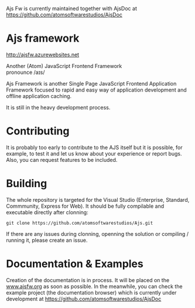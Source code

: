 Ajs Fw is currently maintained together with AjsDoc at https://github.com/atomsoftwarestudios/AjsDoc

# Ajs framework

http://ajsfw.azurewebsites.net

Another (Atom) JavaScript Frontend Framework<br />
pronounce /aɪs/

Ajs Framework is another Single Page JavaScript Frontend Application Framework focused to rapid and easy way of application development and offline application caching.

It is still in the heavy development process.

# Contributing

It is probably too early to contribute to the AJS itself but it is possible, for example, to test it and let us know about your experience or report bugs. Also, you can request features to be included.

# Building

The whole repository is targeted for the Visual Studio (Enterprise, Standard, Commmunity, Express for Web). It should be fully compilable and executable directly after clonning:

```
git clone https://github.com/atomsoftwarestudios/Ajs.git
```

If there are any issues during clonning, openning the solution or compiling / running it, please create an issue.

# Documentation & Examples

Creation of the documentation is in process. It will be placed on the www.ajsfw.org as soon as possible. In the meanwhile, you can check the example project (the documentation browser) which is currently under development at https://github.com/atomsoftwarestudios/AjsDoc
